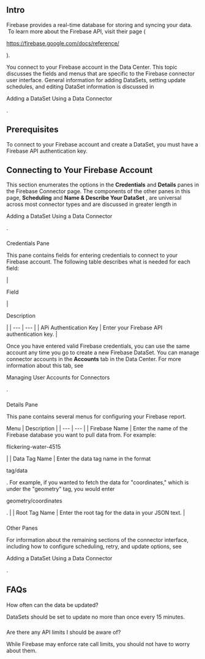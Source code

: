 

Intro
-------

Firebase provides a real-time database for storing and syncing your data.  To learn more about the Firebase API, visit their page (

https://firebase.google.com/docs/reference/

).


 You connect to your Firebase account in the Data Center. This topic discusses the fields and menus that are specific to the Firebase connector user interface. General information for adding DataSets, setting update schedules, and editing DataSet information is discussed in

Adding a DataSet Using a Data Connector

.


 Prerequisites
---------------

To connect to your Firebase account and create a DataSet, you must have a Firebase API authentication key.


 Connecting to Your Firebase Account
-------------------------------------


 This section enumerates the options in the
 **Credentials**
 and
 **Details**
 panes in the Firebase Connector page. The components of the other panes in this page,
 **Scheduling**
 and
 **Name & Describe Your DataSet**
 , are universal across most connector types and are discussed in greater length in

Adding a DataSet Using a Data Connector

.


###

Credentials Pane


 This pane contains fields for entering credentials to connect to your Firebase account. The following table describes what is needed for each field:


|

Field

|

Description

|
| --- | --- |
|
 APi Authentication Key
  |
 Enter your Firebase API authentication key.
  |


 Once you have entered valid Firebase credentials, you can use the same account any time you go to create a new Firebase DataSet. You can manage connector accounts in the
 **Accounts**
 tab in the Data Center. For more information about this tab, see

Managing User Accounts for Connectors

.


###
 Details Pane

This pane contains several menus for configuring your Firebase report.


 Menu
  |
 Description
  |
| --- | --- |
|
 Firebase Name
  |
 Enter the name of the Firebase database you want to pull data from. For example:

flickering-water-4515

|
|
 Data Tag Name
  |
 Enter the data tag name in the format

tag/data

. For example, if you wanted to fetch the data for "coordinates," which is under the "geometry" tag, you would enter

geometry/coordinates

.
  |
|
 Root Tag Name
  |
 Enter the root tag for the data in your JSON text.
  |


###
 Other Panes

For information about the remaining sections of the connector interface, including how to configure scheduling, retry, and update options, see

Adding a DataSet Using a Data Connector

.


 FAQs
------


####
 How often can the data be updated?

DataSets should be set to update no more than once every 15 minutes.

###
 Are there any API limits I should be aware of?

While Firebase may enforce rate call limits, you should not have to worry about them.

